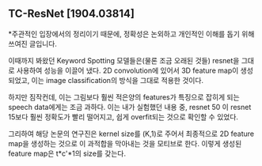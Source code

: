 ## TC-ResNet [1904.03814] 

*주관적인 입장에서의 정리이기 때문에, 정확성은 논외하고 개인적인 이해를 돕기 위해 쓰여진 글입니다.

이때까지 봐왔던 Keyword Spotting 모델들은(물론 조금 오래된 것들) resnet을 그대로 사용하여 성능을 이끌어 냈다.
2D convolution에 있어서 3D feature map이 생성되었고, 이는 image classification의 방식을 그대로 적용한 것이다.

하지만 짐작컨데, 이는 그림보다 훨씬 적은양의 features가 특징으로 잡히게 되는 speech data에게는 조금 과하다.
이는 내가 실험했던 내용 중, resnet 50 이 resnet 15보다 훨씬 정확도가 빨리 떨어지고, 쉽게 overfit되는 것으로 확인할 수 있었다.

그리하여 해당 논문의 연구진은 kernel size를 (K,1)로 주어서 최종적으로 2D feature map을 생성하는 것으로 이 과적합을 막아내는 것을 모티브로 한다.
이렇게 생성된 feature map은 t*c'*1의 size를 갖는다.


